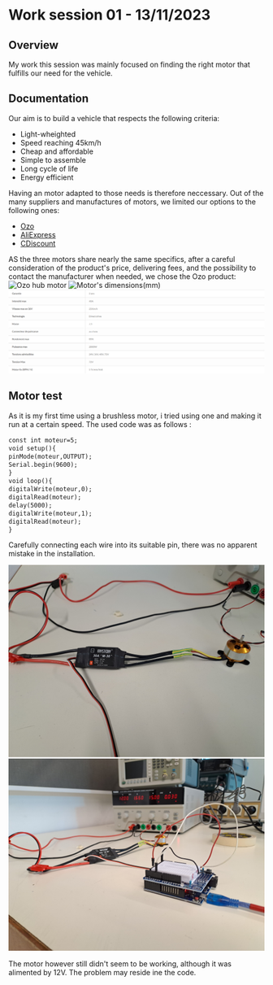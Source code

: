 # Work session 01 - 13/11/2023

## Overview

My work this session was mainly focused on finding the right motor that fulfills our need for the vehicle.

## Documentation

Our aim is to build a vehicle that respects the following criteria:
- Light-wheighted
- Speed reaching 45km/h
- Cheap and affordable
- Simple to assemble
- Long cycle of life
- Energy efficient

Having an motor adapted to those needs is therefore neccessary. Out of the many suppliers and manufactures of motors, we limited our options to the following ones:
- [Ozo ](https://ozo-electric.com/fr/moteurs-roues-arrieres-250w-a-2000w/991015-moteur-dd35-transport-arriere-direct-drive-2000w.html?gad=1&gclid=CjwKCAjwnOipBhBQEiwACyGLupaiiqUv1nvdlxuSrhHlcbfkGgtNHqtMXpbqWnkvk-MyLw45m2KDmRoCTY8QAvD_BwE)
- [AliExpress ](https://fr.aliexpress.com/item/1005004625728818.html?spm=a2g0o.productlist.main.39.6c342f94mJIKzf&algo_pvid=0215cd14-527f-45d2-bca1-44403d7ad1d7&aem_p4p_detail=2023110902075111470336528411980002615035&algo_exp_id=0215cd14-527f-45d2-bca1-44403d7ad1d7-19&pdp_npi=4%40dis%21EUR%21245.43%21147.26%21%21%21256.81%21%21%40211b801816995244716006927e1472%2112000029882032309%21sea%21FR%210%21AB&curPageLogUid=aiUHFNCDjycq&search_p4p_id=2023110902075111470336528411980002615035_20)
- [CDiscount ](https://www.cdiscount.com/le-sport/velos-tandem-tricycle-monocycle-remorque-casque/ashata-moteur-de-moyeu-de-roue-de-14-po-36v-72v-20/f-121192408-ash1690390599089.html?cid=search_pla&cm_mmc=PLA!COR!!MP!17321694237!m144806551_pASH1690390599089-2775757164_l9054956_tpla-294682000766__a137602897192&gad_source=1&gclid=CjwKCAjwnOipBhBQEiwACyGLusDbxZYZkvLJ9K9XQ2MvsQuEnxkECw9lO48V_z5DVupaBjEnsB-ZjRoCnigQAvD_BwE)

AS the three motors share nearly the same specifics, after a careful consideration of the product's price, delivering fees, and the possibility to contact the manufacturer when needed, we chose the Ozo product:
![Ozo hub motor](https://ozo-electric.com/6186289-thickbox_default/moteur-dd35-transport-arriere-direct-drive-2000w.jpg)
![Motor's dimensions(mm)](http://ozo-electric.com/img/cms/moteurs/DD35/plan-moteur-transport-DD35.jpg)
![Technical sheet](https://github.com/ProjectAliB/ProjectAli.github.io/blob/6aa0f8a2c6f2a623c455a85c08af97641e0e3abf/Ressources/Images%26Pictures/Screenshot%202023.png.png)

  ## Motor test

As it is my first time using a brushless motor, i tried using one and making it run at a certain speed. The used code was as follows :

    const int moteur=5;
    void setup(){
    pinMode(moteur,OUTPUT);
    Serial.begin(9600);
    }
    void loop(){
    digitalWrite(moteur,0);
    digitalRead(moteur);
    delay(5000);
    digitalWrite(moteur,1);
    digitalRead(moteur);
    }
Carefully connecting each wire into its suitable pin, there was no apparent mistake in the installation.

![brushless motor](https://github.com/ProjectAliB/ProjectAli.github.io/blob/main/Ressources/Images%26Pictures/20231116_153714.jpg)
![brushless motor](https://github.com/ProjectAliB/ProjectAli.github.io/blob/cf0484b16a6a9bf3249d1c41d9acbb389cd07119/Ressources/Images%26Pictures/20231116_153720.jpg)

The motor however still didn't seem to be working, although it was alimented by 12V. The problem may reside ine the code.
